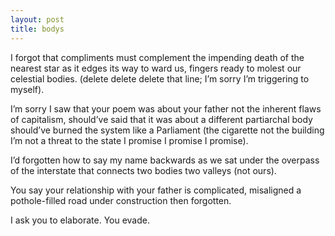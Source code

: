 ```yaml
---
layout: post
title: bodys
---
```


I forgot that compliments must
complement the impending death
of the nearest
star
as it edges its way to
ward us, fingers ready
to molest our
celestial bodies.
(delete delete delete
that line; I’m sorry I’m
triggering to myself).

I’m sorry I saw
that your poem was
about your father not
the inherent flaws of
capitalism, should’ve said
that it was about a 
different partiarchal body
should’ve burned the system
like a Parliament
(the cigarette not the building
I’m not a threat to the state
I promise I promise I promise).

I’d forgotten how to say 
my name backwards
as we sat
under the overpass 
of the interstate that
connects two bodies
two valleys
(not ours).

You say your relationship
with your father
is complicated, misaligned
a pothole-filled road under
construction
then forgotten.

I ask you to elaborate.
You evade. 



